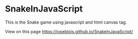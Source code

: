 # SnakeInJavaScript

This is the Snake game using javascript and html canvas tag.

View on this page https://joseblois.github.io/SnakeInJavaScript/
